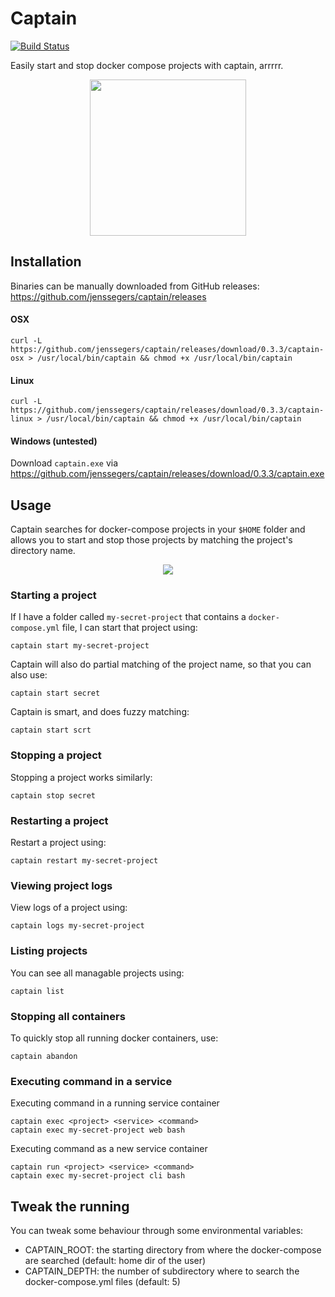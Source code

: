 # Captain

[![Build Status](https://travis-ci.org/jenssegers/captain.svg?branch=master)](https://travis-ci.org/jenssegers/captain)

Easily start and stop docker compose projects with captain, arrrrr.

<p align="center">
<img src="https://jenssegers.com/static/media/captain.png" width="250">
</p>

## Installation

Binaries can be manually downloaded from GitHub releases: https://github.com/jenssegers/captain/releases

#### OSX

```
curl -L https://github.com/jenssegers/captain/releases/download/0.3.3/captain-osx > /usr/local/bin/captain && chmod +x /usr/local/bin/captain
```

#### Linux

```
curl -L https://github.com/jenssegers/captain/releases/download/0.3.3/captain-linux > /usr/local/bin/captain && chmod +x /usr/local/bin/captain
```

#### Windows (untested)

Download `captain.exe` via https://github.com/jenssegers/captain/releases/download/0.3.3/captain.exe

## Usage

Captain searches for docker-compose projects in your `$HOME` folder and allows you to start and stop those projects by matching the project's directory name.

<p align="center">
<img src="https://jenssegers.com/uploads/images/captain.gif?v2">
</p>

### Starting a project

If I have a folder called `my-secret-project` that contains a `docker-compose.yml` file, I can start that project using:

```
captain start my-secret-project
```

Captain will also do partial matching of the project name, so that you can also use:

```
captain start secret
```

Captain is smart, and does fuzzy matching:

```
captain start scrt
```

### Stopping a project

Stopping a project works similarly:

```
captain stop secret
```

### Restarting a project

Restart a project using:

```
captain restart my-secret-project
```

### Viewing project logs

View logs of a project using:

```
captain logs my-secret-project
```

### Listing projects

You can see all managable projects using:

```
captain list
```

### Stopping all containers

To quickly stop all running docker containers, use:

```
captain abandon
```

### Executing command in a service

Executing command in a running service container

```
captain exec <project> <service> <command>
captain exec my-secret-project web bash
```

Executing command as a new service container

```
captain run <project> <service> <command>
captain exec my-secret-project cli bash
```

## Tweak the running

You can tweak some behaviour through some environmental variables:

* CAPTAIN_ROOT: the starting directory from where the docker-compose are searched (default: home dir of the user)
* CAPTAIN_DEPTH: the number of subdirectory where to search the docker-compose.yml files (default: 5)
